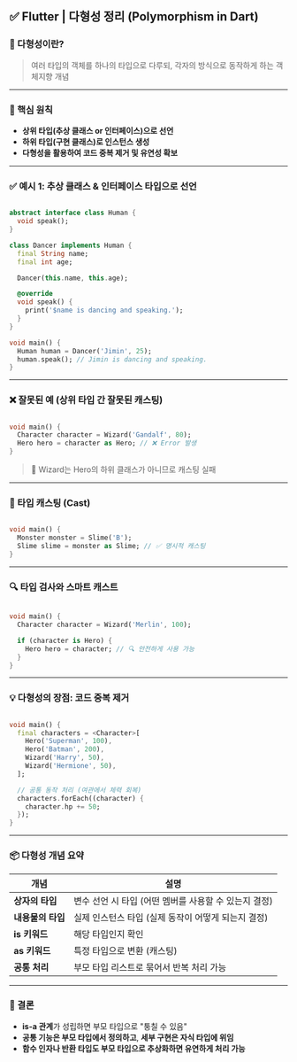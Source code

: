 
## ✅ Flutter | 다형성 정리 (Polymorphism in Dart)


### 🔹 다형성이란?


> 여러 타입의 객체를 하나의 타입으로 다루되, 각자의 방식으로 동작하게 하는 객체지향 개념


---


### 🧩 핵심 원칙

- **상위 타입(추상 클래스 or 인터페이스)으로 선언**
- **하위 타입(구현 클래스)로 인스턴스 생성**
- **다형성을 활용하여 코드 중복 제거 및 유연성 확보**

---


### ✅ 예시 1: 추상 클래스 & 인터페이스 타입으로 선언


```dart

abstract interface class Human {
  void speak();
}

class Dancer implements Human {
  final String name;
  final int age;

  Dancer(this.name, this.age);

  @override
  void speak() {
    print('$name is dancing and speaking.');
  }
}

void main() {
  Human human = Dancer('Jimin', 25);
  human.speak(); // Jimin is dancing and speaking.
}
```


---


### ❌ 잘못된 예 (상위 타입 간 잘못된 캐스팅)


```dart

void main() {
  Character character = Wizard('Gandalf', 80);
  Hero hero = character as Hero; // ❌ Error 발생
}
```


> 🔴 Wizard는 Hero의 하위 클래스가 아니므로 캐스팅 실패


---


### 🔁 타입 캐스팅 (Cast)


```dart

void main() {
  Monster monster = Slime('B');
  Slime slime = monster as Slime; // ✅ 명시적 캐스팅
}
```


---


### 🔍 타입 검사와 스마트 캐스트


```dart

void main() {
  Character character = Wizard('Merlin', 100);

  if (character is Hero) {
    Hero hero = character; // 🔍 안전하게 사용 가능
  }
}
```


---


### 💡 다형성의 장점: 코드 중복 제거


```dart

void main() {
  final characters = <Character>[
    Hero('Superman', 100),
    Hero('Batman', 200),
    Wizard('Harry', 50),
    Wizard('Hermione', 50),
  ];

  // 공통 동작 처리 (여관에서 체력 회복)
  characters.forEach((character) {
    character.hp += 50;
  });
}
```


---


### 📦 다형성 개념 요약


| 개념          | 설명                               |
| ----------- | -------------------------------- |
| **상자의 타입**  | 변수 선언 시 타입 (어떤 멤버를 사용할 수 있는지 결정) |
| **내용물의 타입** | 실제 인스턴스 타입 (실제 동작이 어떻게 되는지 결정)   |
| **is 키워드**  | 해당 타입인지 확인                       |
| **as 키워드**  | 특정 타입으로 변환 (캐스팅)                 |
| **공통 처리**   | 부모 타입 리스트로 묶어서 반복 처리 가능          |


---


### 🧠 결론

- **is-a 관계**가 성립하면 부모 타입으로 "퉁칠 수 있음"
- **공통 기능은 부모 타입에서 정의하고**, **세부 구현은 자식 타입에 위임**
- **함수 인자나 반환 타입도 부모 타입으로 추상화하면 유연하게 처리 가능**
